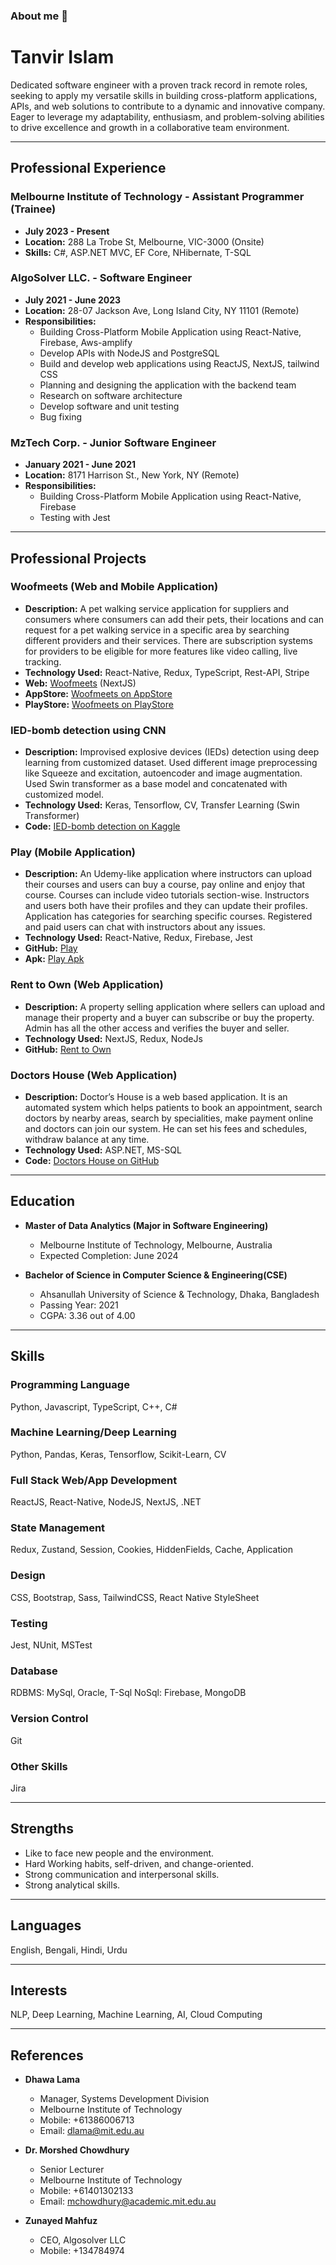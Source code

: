 ### About me 👋

<!--
**tanvir917/tanvir917** is a ✨ _special_ ✨ repository because its `README.md` (this file) appears on your GitHub profile.

Here are some ideas to get you started:

- 🔭 I’m currently working on ...
- 🌱 I’m currently learning ...
- 👯 I’m looking to collaborate on ...
- 🤔 I’m looking for help with ...
- 💬 Ask me about ...
- 📫 How to reach me: ...
- 😄 Pronouns: ...
- ⚡ Fun fact: ...
-->
# Tanvir Islam

Dedicated software engineer with a proven track record in remote roles, seeking to apply my versatile skills in building cross-platform applications, APIs, and web solutions to contribute to a dynamic and innovative company. Eager to leverage my adaptability, enthusiasm, and problem-solving abilities to drive excellence and growth in a collaborative team environment.

---

## Professional Experience

### Melbourne Institute of Technology - Assistant Programmer (Trainee)
- **July 2023 - Present**
- **Location:** 288 La Trobe St, Melbourne, VIC-3000 (Onsite)
- **Skills:** C#, ASP.NET MVC, EF Core, NHibernate, T-SQL

### AlgoSolver LLC. - Software Engineer
- **July 2021 - June 2023**
- **Location:** 28-07 Jackson Ave, Long Island City, NY 11101 (Remote)
- **Responsibilities:**
  - Building Cross-Platform Mobile Application using React-Native, Firebase, Aws-amplify
  - Develop APIs with NodeJS and PostgreSQL
  - Build and develop web applications using ReactJS, NextJS, tailwind CSS
  - Planning and designing the application with the backend team
  - Research on software architecture
  - Develop software and unit testing
  - Bug fixing

### MzTech Corp. - Junior Software Engineer
- **January 2021 - June 2021**
- **Location:** 8171 Harrison St., New York, NY (Remote)
- **Responsibilities:**
  - Building Cross-Platform Mobile Application using React-Native, Firebase
  - Testing with Jest

---

## Professional Projects

### Woofmeets (Web and Mobile Application)
- **Description:** A pet walking service application for suppliers and consumers where consumers can add their pets, their locations and can request for a pet walking service in a specific area by searching different providers and their services. There are subscription systems for providers to be eligible for more features like video calling, live tracking.
- **Technology Used:** React-Native, Redux, TypeScript, Rest-API, Stripe
- **Web:** [Woofmeets](https://www.woofmeets.com) (NextJS)
- **AppStore:** [Woofmeets on AppStore](https://apps.apple.com/au/app/woofmeets/id6443478865)
- **PlayStore:** [Woofmeets on PlayStore](https://play.google.com/store/apps/details?id=com.woofmeets.customer&hl=en_AU&gl=US)

### IED-bomb detection using CNN
- **Description:** Improvised explosive devices (IEDs) detection using deep learning from customized dataset. Used different image preprocessing like Squeeze and excitation, autoencoder and image augmentation. Used Swin transformer as a base model and concatenated with customized model.
- **Technology Used:** Keras, Tensorflow, CV, Transfer Learning (Swin Transformer)
- **Code:** [IED-bomb detection on Kaggle](https://www.kaggle.com/code/tanvirr/ied-bomb-detection-from-waste)

### Play (Mobile Application)
- **Description:** An Udemy-like application where instructors can upload their courses and users can buy a course, pay online and enjoy that course. Courses can include video tutorials section-wise. Instructors and users both have their profiles and they can update their profiles. Application has categories for searching specific courses. Registered and paid users can chat with instructors about any issues.
- **Technology Used:** React-Native, Redux, Firebase, Jest
- **GitHub:** [Play](https://github.com/tanvir917/play)
- **Apk:** [Play Apk](Playing)

### Rent to Own (Web Application)
- **Description:** A property selling application where sellers can upload and manage their property and a buyer can subscribe or buy the property. Admin has all the other access and verifies the buyer and seller.
- **Technology Used:** NextJS, Redux, NodeJs
- **GitHub:** [Rent to Own](https://github.com/tanvir917/property)

### Doctors House (Web Application)
- **Description:** Doctor’s House is a web based application. It is an automated system which helps patients to book an appointment, search doctors by nearby areas, search by specialities, make payment online and doctors can join our system. He can set his fees and schedules, withdraw balance at any time.
- **Technology Used:** ASP.NET, MS-SQL
- **Code:** [Doctors House on GitHub](https://github.com/tanvir917/DoctorsHouse)

---

## Education

- **Master of Data Analytics (Major in Software Engineering)**
  - Melbourne Institute of Technology, Melbourne, Australia
  - Expected Completion: June 2024

- **Bachelor of Science in Computer Science & Engineering(CSE)**
  - Ahsanullah University of Science & Technology, Dhaka, Bangladesh
  - Passing Year: 2021
  - CGPA: 3.36 out of 4.00

---

## Skills

### Programming Language
Python, Javascript, TypeScript, C++, C#

### Machine Learning/Deep Learning
Python, Pandas, Keras, Tensorflow, Scikit-Learn, CV

### Full Stack Web/App Development
ReactJS, React-Native, NodeJS, NextJS, .NET

### State Management
Redux, Zustand, Session, Cookies, HiddenFields, Cache, Application

### Design
CSS, Bootstrap, Sass, TailwindCSS, React Native StyleSheet

### Testing
Jest, NUnit, MSTest

### Database
RDBMS: MySql, Oracle, T-Sql
NoSql: Firebase, MongoDB

### Version Control
Git

### Other Skills
Jira

---

## Strengths

- Like to face new people and the environment.
- Hard Working habits, self-driven, and change-oriented.
- Strong communication and interpersonal skills.
- Strong analytical skills.

---

## Languages

English, Bengali, Hindi, Urdu

---

## Interests

NLP, Deep Learning, Machine Learning, AI, Cloud Computing

---

## References

- **Dhawa Lama**
  - Manager, Systems Development Division
  - Melbourne Institute of Technology
  - Mobile: +61386006713
  - Email: dlama@mit.edu.au

- **Dr. Morshed Chowdhury**
  - Senior Lecturer
  - Melbourne Institute of Technology
  - Mobile: +61401302133
  - Email: mchowdhury@academic.mit.edu.au

- **Zunayed Mahfuz**
  - CEO, Algosolver LLC
  - Mobile: +134784974
